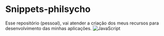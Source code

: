 # Snippets-philsycho

Esse repositório (pessoal), vai atender a criação dos meus recursos para desenvolvimento das minhas aplicações.
![JavaScript](https://img.shields.io/badge/-Java_Script-F7DF1E?logo=javascript&logoColor=black)
